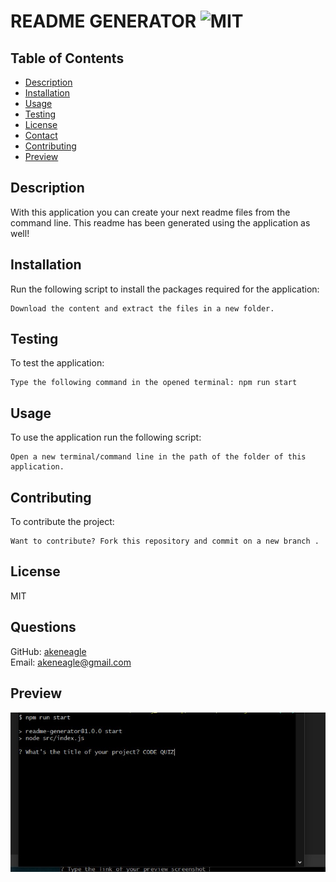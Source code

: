 # README GENERATOR ![MIT](https://img.shields.io/static/v1?label=MIT&message=License&color=green)

## Table of Contents
  
  - [Description](#description)
- [Installation](#installation)
- [Usage](#usage)
- [Testing](#testing)
- [License](#license)
- [Contact](#contact)
- [Contributing](#contributing)
- [Preview](#preview)
  
## Description

With this application you can create your next readme files from the command line. This readme has been generated using the application as well!
  
## Installation
  
Run the following script to install the packages required for the application:
      
```
Download the content and extract the files in a new folder.
```

## Testing
    
To test the application:
        
```
Type the following command in the opened terminal: npm run start
```

## Usage
  
To use the application run the following script:
      
```
Open a new terminal/command line in the path of the folder of this application.
```
  
## Contributing

To contribute the project:

```
Want to contribute? Fork this repository and commit on a new branch .
```
  
## License
  
MIT

## Questions
    
GitHub: [akeneagle](https://github.com/akeneagle)\
Email: akeneagle@gmail.com

## Preview

![preview](./images/preview.jpg)